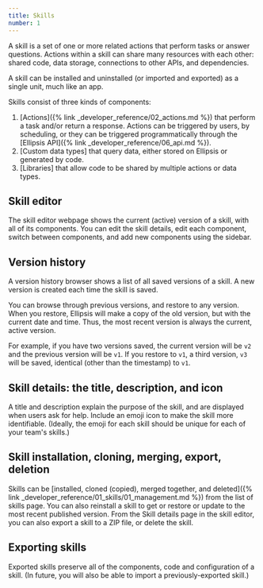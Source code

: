 ```yaml
---
title: Skills
number: 1
---
```


A skill is a set of one or more related actions that perform tasks or answer questions. Actions within a skill can share many resources with each other: shared code, data storage, connections to other APIs, and dependencies.

A skill can be installed and uninstalled (or imported and exported) as a single unit, much like an app.

Skills consist of three kinds of components:

1. [Actions]({% link _developer_reference/02_actions.md %}) that perform a task and/or return a response. Actions can be triggered by users, by scheduling, or they can be triggered programmatically through the [Ellipsis API]({% link _developer_reference/06_api.md %}).
2. [Custom data types] that query data, either stored on Ellipsis or generated by code.
3. [Libraries] that allow code to be shared by multiple actions or data types.

## Skill editor

The skill editor webpage shows the current (active) version of a skill, with all of its components. You can edit the skill details, edit each component, switch between components, and add new components using the sidebar.

## Version history

A version history browser shows a list of all saved versions of a skill. A new version is created each time the skill is saved.

You can browse through previous versions, and restore to any version. When you restore, Ellipsis will make a copy of the old version, but with the current date and time. Thus, the most recent version is always the current, active version.

For example, if you have two versions saved, the current version will be `v2` and the previous version will be `v1`. If you restore to `v1`, a third version, `v3` will be saved, identical (other than the timestamp) to `v1`.

## Skill details: the title, description, and icon

A title and description explain the purpose of the skill, and are displayed when users ask for help. Include an emoji icon to make the skill more identifiable. (Ideally, the emoji for each skill should be unique for each of your team's skills.)

## Skill installation, cloning, merging, export, deletion

Skills can be [installed, cloned (copied), merged together, and deleted]({% link _developer_reference/01_skills/01_management.md %}) from the list of skills page. You can also reinstall a skill to get or restore or update to the most recent published version. From the Skill details page in the skill editor, you can also export a skill to a ZIP file, or delete the skill.

## Exporting skills

Exported skills preserve all of the components, code and configuration of a skill. (In future, you will also be able to import a previously-exported skill.)
